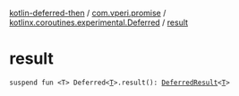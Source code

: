 [kotlin-deferred-then](../../index.md) / [com.vperi.promise](../index.md) / [kotlinx.coroutines.experimental.Deferred](index.md) / [result](./result.md)

# result

`suspend fun <T> Deferred<`[`T`](result.md#T)`>.result(): `[`DeferredResult`](../-deferred-result/index.md)`<`[`T`](result.md#T)`>`